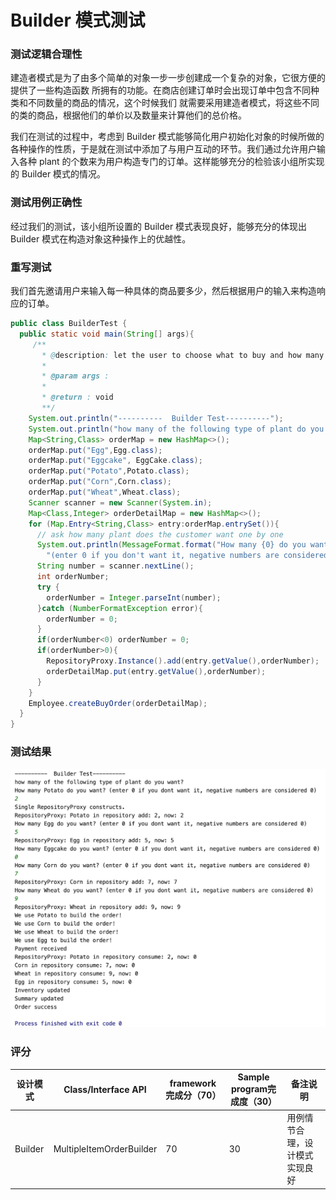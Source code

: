 # Builder 模式测试

### 测试逻辑合理性

建造者模式是为了由多个简单的对象一步一步创建成一个复杂的对象，它很方便的提供了一些构造函数
所拥有的功能。在商店创建订单时会出现订单中包含不同种类和不同数量的商品的情况，这个时候我们
就需要采用建造者模式，将这些不同的类的商品，根据他们的单价以及数量来计算他们的总价格。

我们在测试的过程中，考虑到 Builder 模式能够简化用户初始化对象的时候所做的各种操作的性质，于是就在测试中添加了与用户互动的环节。我们通过允许用户输入各种 plant 的个数来为用户构造专门的订单。这样能够充分的检验该小组所实现的 Builder 模式的情况。

### 测试用例正确性

经过我们的测试，该小组所设置的 Builder 模式表现良好，能够充分的体现出 Builder 模式在构造对象这种操作上的优越性。

### 重写测试

我们首先邀请用户来输入每一种具体的商品要多少，然后根据用户的输入来构造响应的订单。

```java
public class BuilderTest {
  public static void main(String[] args){
     /**
       * @description: let the user to choose what to buy and how many of each type to buy
       *
       * @param args :
       *
       * @return : void
       **/
    System.out.println("----------  Builder Test----------");
    System.out.println("how many of the following type of plant do you want?");
    Map<String,Class> orderMap = new HashMap<>();
    orderMap.put("Egg",Egg.class);
    orderMap.put("Eggcake", EggCake.class);
    orderMap.put("Potato",Potato.class);
    orderMap.put("Corn",Corn.class);
    orderMap.put("Wheat",Wheat.class);
    Scanner scanner = new Scanner(System.in);
    Map<Class,Integer> orderDetailMap = new HashMap<>();
    for (Map.Entry<String,Class> entry:orderMap.entrySet()){
      // ask how many plant does the customer want one by one
      System.out.println(MessageFormat.format("How many {0} do you want? " +
        "(enter 0 if you don't want it, negative numbers are considered 0)",entry.getKey()));
      String number = scanner.nextLine();
      int orderNumber;
      try {
        orderNumber = Integer.parseInt(number);
      }catch (NumberFormatException error){
        orderNumber = 0;
      }
      if(orderNumber<0) orderNumber = 0;
      if(orderNumber>0){
        RepositoryProxy.Instance().add(entry.getValue(),orderNumber);
        orderDetailMap.put(entry.getValue(),orderNumber);
      }
    }
    Employee.createBuyOrder(orderDetailMap);
  }
}
```



### 测试结果

![image-20191112104346868](img/Builder.png)



### 评分

| 设计模式 | Class/Interface API      | framework完成分（70） | Sample program完成度（30） | 备注说明                       |
| -------- | ------------------------ | --------------------- | -------------------------- | ------------------------------ |
| Builder  | MultipleItemOrderBuilder | 70                    | 30                         | 用例情节合理，设计模式实现良好 |


